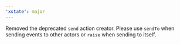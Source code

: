 ```yaml
---
'xstate': major
---
```


Removed the deprecated `send` action creator. Please use `sendTo` when sending events to other actors or `raise` when sending to itself.
